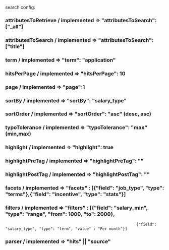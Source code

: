 search config:
### attributesToRetrieve  / implemented    =>    "attributesToSearch":["_all"]
### attributesToSearch    / implemented    =>    "attributesToSearch":["title"]
### term                  / implemented    =>    "term": "application"
### hitsPerPage           / implemented    =>    "hitsPerPage": 10
### page                  / implemented    =>    "page":1
### sortBy                / implemented    =>    "sortBy": "salary_type"
### sortOrder             / implemented    =>    "sortOrder": "asc" (desc, asc)
### typoTolerance         / implemented    =>    "typoTolerance": "max" (min,max)
### highlight             / implemented    =>    "highlight": true
### highlightPreTag       / implemented    =>    "highlightPreTag": "<b>"
### highlightPostTag      / implemented    =>    "highlightPostTag": "</b>"
### facets                / implemented    =>    "facets" : [{"field": "job_type", "type": "terms"},{"field": "incentive", "type": "stats"}]
### filters               / implemented    =>    "filters" : [{"field": "salary_min", "type": "range", "from": 1000, "to": 2000},
                                                              {"field": "salary_type", "type": "term", "value" : "Per month"}]
### parser                / implemented    =>    "hits" || "source"
